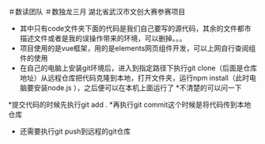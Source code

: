 ＃数读团队
＃数独龙三月
湖北省武汉市文创大赛参赛项目

* 其中只有code文件夹下面的代码是我们自己要写的源代码，其余的文件都市描述文件或者是我的误操作带来的环境，可以删掉。。。
* 项目使用的是vue框架，用的是elements网页组件开发，可以上网自行查阅组件的使用
* 在自己的电脑上安装git环境后，进入到指定路径下执行git clone（后面是仓库地址）从远程仓库把代码克隆到本地，打开文件夹，运行npm install（此时电脑要安装node.js ），之后便可以在本机上面运行了
*不清楚的可以问一下

*提交代码的时候先执行git add .
*再执行git commit这个时候是将代码传到本地仓库
* 还需要执行git push到远程的git仓库
